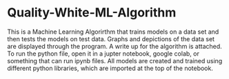# Quality-White-ML-Algorithm
This is a Machine Learning Algorirthm that trains models on a data set and then tests the models on test data. 
Graphs and depictions of the data set are displayed through the program. A write up for the algorithm is attached.
To run the python file, open it in a jupter notebook, google colab, or something that can run ipynb files.
All models are created and trained using different python libraries, which are imported at the top of the notebook.
